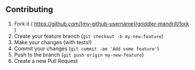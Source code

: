 ## Contributing

1. Fork it ( https://github.com/[my-github-username]/griddler-mandrill/fork )
2. Create your feature branch (`git checkout -b my-new-feature`)
3. Make your changes (with tests!)
4. Commit your changes (`git commit -am 'Add some feature'`)
5. Push to the branch (`git push origin my-new-feature`)
6. Create a new Pull Request

